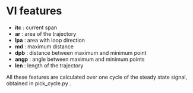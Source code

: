 # VI features

- **itc** : current span
- **ar** : area of the trajectory
- **lpa** : area with loop direction
- **md** : maximum distance
- **dpb** : distance between maximum and minimum point
- **angp** : angle between maximum and minimum points
- **len** : length of the trajectory

All these features are calculated over one cycle of the steady state signal, obtained in pick_cycle.py .
